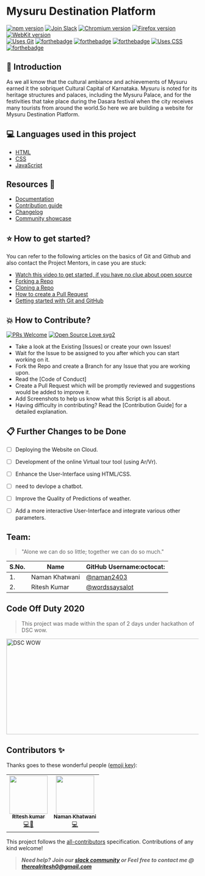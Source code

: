 # Mysuru Destination Platform 



<!-- ALL-CONTRIBUTORS-BADGE:START - Do not remove or modify this section -->

<!-- ALL-CONTRIBUTORS-BADGE:END -->

[![npm version](https://img.shields.io/npm/v/playwright.svg?style=flat)](https://www.npmjs.com/package/playwright) [![Join Slack](https://img.shields.io/badge/join-slack-infomational)](https://join.slack.com/t/newworkspace-lea5369/shared_invite/zt-k72rpozl-jWUMJ25jHnT9iqcodl1xzg) <!-- GEN:chromium-version-badge -->[![Chromium version](https://img.shields.io/badge/chromium-89.0.4344.0-blue.svg?logo=google-chrome)](https://www.chromium.org/Home)<!-- GEN:stop --> <!-- GEN:firefox-version-badge -->[![Firefox version](https://img.shields.io/badge/firefox-84.0b9-blue.svg?logo=mozilla-firefox)](https://www.mozilla.org/en-US/firefox/new/)<!-- GEN:stop --> [![WebKit version](https://img.shields.io/badge/webkit-14.0-blue.svg?logo=safari)](https://webkit.org/)
<br>
[![Uses Git](https://forthebadge.com/images/badges/uses-git.svg)](https://forthebadge.com)
[![forthebadge](https://forthebadge.com/images/badges/built-by-developers.svg)](https://forthebadge.com)
[![forthebadge](https://forthebadge.com/images/badges/uses-html.svg)](https://forthebadge.com)
[![forthebadge](https://forthebadge.com/images/badges/made-with-javascript.svg)](https://forthebadge.com)
 [![Uses CSS](https://forthebadge.com/images/badges/uses-css.svg)](https://forthebadge.com)
[![forthebadge](https://forthebadge.com/images/badges/built-with-love.svg)](https://forthebadge.com)


## 📌 Introduction
As we all kmow that the cultural ambiance and achievements of Mysuru earned it the sobriquet Cultural 
Capital of Karnataka. Mysuru is noted for its heritage structures and palaces, including 
the Mysuru Palace, and for the festivities that take place during the Dasara festival 
when the city receives many tourists from around the world.So here we are building a website for Mysuru Destination Platform.



## 💻 Languages used in this project

- [HTML](https://www.w3.org/TR/html52/)
- [CSS](https://developer.mozilla.org/en-US/docs/Web/CSS)
- [JavaScript](https://github.com/HarshCasper/Rotten-Scripts/tree/master/JavaScript)


## Resources 🤗
- [Documentation](https://www.w3.org/TR/html52/)
- [Contribution guide](https://www.w3.org/TR/html52/)
- [Changelog](https://www.w3.org/TR/html52/)
- [Community showcase](https://www.w3.org/TR/html52/)



## ⭐ How to get started?

You can refer to the following articles on the basics of Git and Github and also contact the Project Mentors, in case you are stuck:

- [Watch this video to get started, if you have no clue about open source](https://youtu.be/SL5KKdmvJ1U)
- [Forking a Repo](https://help.github.com/en/github/getting-started-with-github/fork-a-repo)
- [Cloning a Repo](https://help.github.com/en/desktop/contributing-to-projects/creating-a-pull-request)
- [How to create a Pull Request](https://opensource.com/article/19/7/create-pull-request-github)
- [Getting started with Git and GitHub](https://towardsdatascience.com/getting-started-with-git-and-github-6fcd0f2d4ac6)

## 💥 How to Contribute?

[![PRs Welcome](https://img.shields.io/badge/PRs-welcome-brightgreen.svg?style=flat-square)](http://makeapullrequest.com)
[![Open Source Love svg2](https://badges.frapsoft.com/os/v2/open-source.svg?v=103)](https://github.com/ellerbrock/open-source-badges/)

- Take a look at the Existing [Issues] or create your own Issues!
- Wait for the Issue to be assigned to you after which you can start working on it.
- Fork the Repo and create a Branch for any Issue that you are working upon.
- Read the [Code of Conduct]
- Create a Pull Request which will be promptly reviewed and suggestions would be added to improve it.
- Add Screenshots to help us know what this Script is all about.
- Having difficulty in contributing? Read the [Contribution Guide] for a detailed explanation.

## 📋 Further Changes to be Done

- [ ] Deploying the Website on Cloud.
- [ ] Development of the online Virtual tour tool (using Ar/Vr).
- [ ] Enhance the User-Interface using HTML/CSS.
- [ ] need to devlope a chatbot.
- [ ] Improve the Quality of Predictions of weather.
- [ ] Add a more interactive User-Interface and integrate various other parameters.


## Team:

> "Alone we can do so little; together we can do so much."

| S.No. | Name  | GitHub Username:octocat: |
| ---------------  | --------------- | --------------- |
| 1. | Naman Khatwani | [@naman2403](https://github.com/naman2403) |
| 2. | Ritesh Kumar | [@wordssaysalot](https://github.com/wordssaysaysalot)  |



## Code Off Duty 2020
> This project was made within the span of 2 days under hackathon of DSC wow.

<a href="https://hackathon.dscwow.tech/" target="_blank" rel="noopener">
<img src="https://pbs.twimg.com/profile_banners/1324038115900579840/1606052153/1080x360" alt='DSC WOW' width='700' height='250'>
</a>

## Contributors ✨

Thanks goes to these wonderful people ([emoji key](https://allcontributors.org/docs/en/emoji-key)):

<!-- ALL-CONTRIBUTORS-LIST:START - Do not remove or modify this section -->
<!-- prettier-ignore-start -->
<!-- markdownlint-disable -->
<table>
  <tbody><tr>
    <td align="center"><a href="https://www.linkedin.com/in/ritesh-kumar-438b2119b/"><img alt="" src="https://media-exp1.licdn.com/dms/image/C4D03AQFiX97An5hzOQ/profile-displayphoto-shrink_400_400/0/1609770257872?e=1615420800&v=beta&t=GR3YKOc8TEdzgyaMbMiBin6n7YirjV-MxFtG_p80yx4" width="100px;"><br><sub><b>RItesh kumar</b></sub></a><br><a href="https://github.com/wordssaysalot/GoMysuru" title="Code and design">💻🎨</a></td>
         <td align="center"><a href="https://www.linkedin.com/in/naman-khatwani-6695ba1a7/"><img alt="" src="https://media-exp1.licdn.com/dms/image/C4E03AQGr9ys-5L_Pgg/profile-displayphoto-shrink_400_400/0/1608458833222?e=1615420800&v=beta&t=jUutTNoxrvQi4I_bob_SF473xHzQbd9uKDSeB0YavNI" width="100px;"><br><sub><b>Naman Khatwani</b></sub></a><br><a href="https://github.com/wordssaysalot/GoMysuru" title="Code">💻</a></td>
  </tr>
</tbody></table>


<!-- markdownlint-enable -->
<!-- prettier-ignore-end -->
<!-- ALL-CONTRIBUTORS-LIST:END -->

This project follows the [all-contributors](https://github.com/all-contributors/all-contributors) specification. Contributions of any kind welcome!

                                                                                      

> **_Need help?_**
>**_Join our [slack community](https://join.slack.com/t/gomysuru/shared_invite/zt-k72rpozl-jWUMJ25jHnT9iqcodl1xzg) or Feel free to contact me @ [therealritesh0@gmail.com](mailto:therealritesh0@gmail.com?Subject=Mysuru-Destination-Platform)_**



